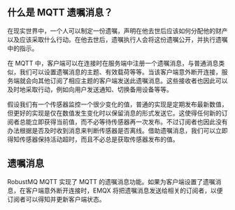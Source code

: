 ## 什么是 MQTT 遗嘱消息？
在现实世界中，一个人可以制定一份遗嘱，声明在他去世后应该如何分配他的财产以及应该采取什么行动。在他去世后，遗嘱执行人会将这份遗嘱公开，并执行遗嘱中的指示。

在 MQTT 中，客户端可以在连接时在服务端中注册一个遗嘱消息，与普通消息类似，我们可以设置遗嘱消息的主题、有效载荷等等。当该客户端意外断开连接，服务端就会向其他订阅了相应主题的客户端发送此遗嘱消息。这些接收者也因此可以及时地采取行动，例如向用户发送通知、切换备用设备等等。

假设我们有一个传感器监控一个很少变化的值，普通的实现是定期发布最新数值，但更好的实现是仅在数值发生变化时以保留消息的形式发送它。这使得任何新的订阅者总能立即获得当前值，而不必等待传感器再一次发布。不过订阅者也因此没有办法根据是否及时收到消息来判断传感器是否离线。借助遗嘱消息，我们可以立即得知传感器保持活动超时，而且不必总是获取传感器发布的值。

## 遗嘱消息
 RobustMQ MQTT 实现了 MQTT 的遗嘱消息功能。如果为客户端设置了遗嘱消息，在客户端意外断开连接时，EMQX 将把遗嘱消息发送给相关的订阅者，以便订阅者可以得知并更新客户端状态。

